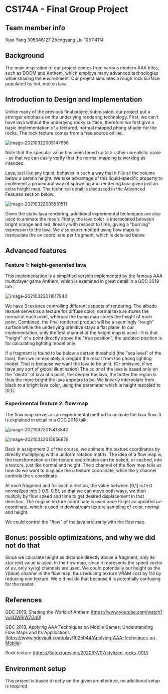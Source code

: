 # CS174A - Final Group Project

## Team member info

Xiao Yang 305346127
Zhengyang Liu 105114114

## Background

The main inspiration of our project comes from various modern AAA titles, such as DOOM and Anthem, which employs many advanced technologies while shading the environment. Our project simulates a rough rock surface populated by hot, molten lava.

## Introduction to Design and Implementation

Unlike many of the previous final project submission, our project put a stronger emphasis on the underlying rendering technology. First, we can't have lava without the underlying rocky surface, therefore we first give a basic implementation of a textured, normal mapped phong shader for the rocks. The rock texture comes from a free source online.

![image-20210322005147658](docs/rock.png)

Note that the specular value has been toned up to a rather unrealistic value - so that we can easily verify that the normal mapping is working as intended.

Lava, just like any liquid, behaves in such a way that it fills all the volume below a certain height. We take advantage of this liquid-specific property to implement a procedural way of spawning and rendering lava given just an extra height map. The technical detail is discussed in the Advanced Features section below.

![image-20210322005531511](docs/lava2.png)

Given the static lava rendering, additional experimental techniques are also used to animate the result. Firstly, the lava color is interpolated between bright orange and red, linearly with respect to time, giving a "burning" expression to the lava. We also experimented using flow maps to manipulate the uv coordinate per fragment, which is detailed below.

## Advanced features

### Feature 1: height-generated lava

This implementation is a simplified version implemented by the famous AAA multiplayer game Anthem, which is examined in great detail in a GDC 2019 talk.

![image-20210322011017940](docs/code_example_1.png)

We have 3 textures controlling different aspects of rendering. The albedo texture serves as a texture for diffuse color, normal texture stores the normal at each point, whereas the bump map stores the height of each point. Combined, the final rendered product will be a seemingly "rough" surface while the underlying primitive stays a flat plane. In our implementation, only the first channel of the height map is used - it is that "height" of a point directly above the "true position", the updated position is for calculating lighting model only.

If a fragment is found to be below a certain threshold (the "sea level" of the lava), then we immediately disregard the result from the phong lighting model. That is because we want the lava to be unlit. (Or emissive, if we have any sort of global illumination) The color of the lava is based only on the "depth" of lava at a point, the deeper the lava, the hotter the region is thus the more bright the lava appears to be. We linearly interpolate from black to a bright lava color, using the parameter which is height rescaled to [0,1].

### Experimental feature 2: flow map

The flow map serves as an experimental method to animate the lava flow. It is explained in detail in a GDC 2018 talk.

![image-20210322015413840](docs/code_example_2.png)

![image-20210322015656878](docs/flow_map_concept.png)

Back in assignment 2 of the course, we animate the texture coordinates by directly multiplying with a uniform rotation matrix. The idea of a flow map is, the transformation on the texture coordinates can be baked, or cached, into a texture, just like normal and height. The x channel of the flow map tells us how do we want to displace the u texture coordinate, while the y channel controls the v coordinate.

At each fragment and for each direction, the value between [0,1] is first normalized into [-0.5, 0.5], so that we can move both ways, we then multiply by flow speed and time to get desired displacement in that direction. The original texture coordinate is used once to get an updated uv-coordinate, which is used in downstream texture sampling of color, normal and height.

We could control the "flow" of the lava arbitrarily with the flow map.

## Bonus: possible optimizations, and why we did not do that

Since we calculate height as distance directly above a fragment, only its x(or red) value is used. In the flow map, since it represents the speed vector of uv, only xy(rg) channels are used. We could potentially put height as the z(blue) channel in the flow map, thus reducing texture VRAM cost by 1/4 by reducing one texture. We did not do that because it is potentially confusing for the reader.

## References

GDC 2019, Shading the World of Anthem (https://www.youtube.com/watch?v=IjQWRjWZGn0)

GDC 2018, Applying AAA Techniques on Mobile Games: Understanding Flow Maps and Its Applications (https://www.gdcvault.com/play/1025044/Applying-AAA-Techniques-on-Mobile)

Rock texture (https://3dtextures.me/2020/07/07/stylized-rocks-001/)

## Environment setup

This project is based directly on the given architecture, no additional setup is required.